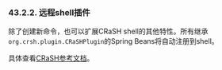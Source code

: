 ### 43.2.2. 远程shell插件

除了创建新命令，也可以扩展CRaSH shell的其他特性。所有继承`org.crsh.plugin.CRaSHPlugin`的Spring Beans将自动注册到shell。

具体查看[CRaSH参考文档](http://www.crashub.org/)。
